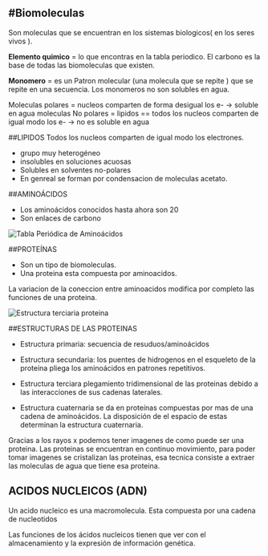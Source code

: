 #Biomoleculas
------------

Son moleculas que se encuentran en los sistemas biologicos( en los seres vivos ). 

**Elemento quimico** = lo que encontras en la tabla periodico.
El carbono es la base de todas las biomoleculas que existen.


**Monomero** = es un Patron molecular (una molecula que se repite ) que se repite en una secuencia.
Los monomeros no son solubles en agua.

Moleculas polares = nucleos comparten de forma desigual los e- -> soluble en agua
moleculas No polares = lipidos == todos los nucleos comparten de igual modo los e- -> no es soluble en agua

##LIPIDOS
Todos los nucleos comparten de igual modo los electrones.
- grupo muy heterogéneo
- insolubles en soluciones acuosas
- Solubles en solventes no-polares
- En genreal se forman por condensacion de moleculas acetato.

##AMINOÁCIDOS
- Los aminoácidos conocidos hasta ahora son 20
- Son enlaces de carbono

![Tabla Periódica de Aminoácidos](https://lh3.googleusercontent.com/proxy/5X3HqkHkpuMgRqGvEWIxCmFyY4u0SGJTLQpOBZGCbzb6gKNJ9-NTVoFE2e2vdytedhtPUVMl4auxliDG7TRjm-cN4F31x_2JlhASKzQoYAZLOpgA2zMe "Tabla Periódica de Aminoácidos")

##PROTEÍNAS 
- Son un tipo de biomoleculas. 
- Una proteina esta compuesta por aminoacidos.

La variacion de la coneccion entre aminoacidos modifica por completo las funciones de una proteina.

![Estructura terciaria proteina](https://upload.wikimedia.org/wikipedia/commons/6/60/Myoglobin.png "Estructura terciaria proteina")

##ESTRUCTURAS DE LAS PROTEINAS 

- Estructura primaria: secuencia de resuduos/aminoácidos

- Estructura secundaria: los puentes de hidrogenos en el esqueleto de la proteina pliega los aminoácidos en patrones repetitivos.

- Estructura terciara plegamiento tridimensional de las proteinas debido a las interacciones de sus cadenas laterales.

- Estructura cuaternaria se da en proteínas compuestas por mas de una cadena de aminoácidos. La disposición de el espacio de estas determinan la estructura cuaternaria.

Gracias a los rayos x podemos tener imagenes de como puede ser una proteina. Las proteinas se encuentran en continuo movimiento, para poder tomar imagenes se cristalizan las proteinas, esa tecnica consiste a extraer las moleculas de agua que tiene esa proteina.


## ACIDOS NUCLEICOS (ADN)

Un acido nucleico es una macromolecula. Esta compuesta por una cadena de nucleotidos 

Las funciones de los ácidos nucleicos tienen que ver con el almacenamiento y la expresión de información genética.



